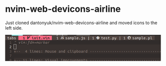 # nvim-web-devicons-airline
Just cloned dantonyuk/nvim-web-devicons-airline and moved icons to the left side.

![Demo](demo.png)
